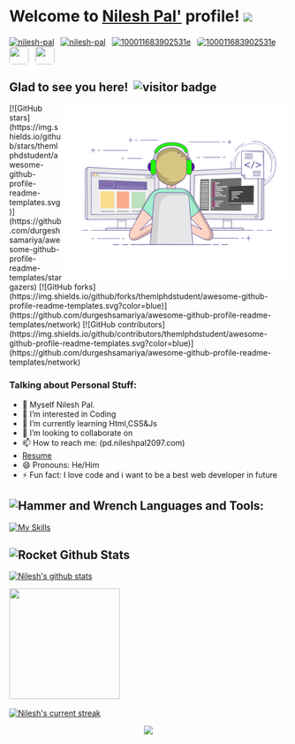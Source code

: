 
# Welcome to [Nilesh Pal'](https://www.technonilesh.online/?m=1) profile! <a href="[(https://www.technonilesh.online/?m=1)"><img src="https://media.giphy.com/media/hvRJCLFzcasrR4ia7z/giphy.gif"  width="25px"></a>

<a href="https://www.linkedin.com/in/nilesh-pal-0316071aa?utm_source=share&utm_campaign=share_via&utm_content=profile&utm_medium=android_app" target="_blank"><img align="center" src="https://raw.githubusercontent.com/rahuldkjain/github-profile-readme-generator/master/src/images/icons/Social/linked-in-alt.svg" alt="nilesh-pal" height="30" width="40" /></a>
&nbsp;
<a href="https://www.instagram.com/_sid_is_here_rs_?igsh=eXh6MmtuajVqODBw" target="_blank"><img align="center" src="https://raw.githubusercontent.com/rahuldkjain/github-profile-readme-generator/master/src/images/icons/Social/instagram.svg" alt="nilesh-pal" height="30" width="40" /></a>
&nbsp;
<a href="https://www.facebook.com/siddharth.paul.773" target="_blank"><img align="center" src="https://raw.githubusercontent.com/rahuldkjain/github-profile-readme-generator/master/src/images/icons/Social/facebook.svg" alt="100011683902531e" height="30" width="40" /></a>
&nbsp;
<a href="https://www.quora.com/profile/Nilesh-1232?ch=10&oid=1162788057&share=bfed29f7&srid=u82c0T&target_type=user"> 
<img align="center" src="https://qph.cf2.quoracdn.net/main-qimg-4d340b8b704ccfc33ac16dd261b6c121-lq" alt="100011683902531e" height="32" width="35" style="border-radius:5px"/></a>
&nbsp;
<a href="https://pin.it/4PRaWU628"> 
<img align="center" src="https://i.pinimg.com/564x/6e/ad/91/6ead912ceb43c93b8e189d1eb802845f.jpg" height="32" width="35" style="border-radius:5px"/></a>
&nbsp;
<a href="https://www.technonilesh.online/"> 
<img align="center" src="https://i.pinimg.com/564x/3a/05/7f/3a057fa323da56a49ca5e2c78463de26.jpg" height="32" width="35" style="border-radius:5px"/></a>



## Glad to see you here! &nbsp;![visitor badge](https://visitor-badge.lithub.cc/badge?page_id=Nilesh123-pal.Nilesh123-pal&left_color=blue&right_color=green&left_text=Hello%20Visitors)
<img align="right" alt="GIF" src="https://github.com/AswinBarath/AswinBarath/blob/master/coding.gif?raw=true" width="408" height="318">
    [![GitHub stars](https://img.shields.io/github/stars/themlphdstudent/awesome-github-profile-readme-templates.svg)](https://github.com/durgeshsamariya/awesome-github-profile-readme-templates/stargazers)
[![GitHub forks](https://img.shields.io/github/forks/themlphdstudent/awesome-github-profile-readme-templates.svg?color=blue)](https://github.com/durgeshsamariya/awesome-github-profile-readme-templates/network)
[![GitHub contributors](https://img.shields.io/github/contributors/themlphdstudent/awesome-github-profile-readme-templates.svg?color=blue)](https://github.com/durgeshsamariya/awesome-github-profile-readme-templates/network)



### Talking about Personal Stuff:

 
- 👋 Myself Nilesh Pal.
- 👀 I’m interested in Coding
- 🌱 I’m currently learning Html,CSS&Js
- 💞️ I’m looking to collaborate on 
- 📫 How to reach me: (pd.nileshpal2097.com)
- [Resume](https://drive.google.com/file/d/1PvxVur2jSAJjv8eEtsWhEFdsUVe0A5Mm/view?usp=drive_link)
- 😄 Pronouns: He/Him
- ⚡ Fun fact: I love code and i want to be a best web developer in future


## <img src="https://raw.githubusercontent.com/Tarikul-Islam-Anik/Animated-Fluent-Emojis/master/Emojis/Objects/Hammer%20and%20Wrench.png" alt="Hammer and Wrench" width="30" height="30" /> **Languages and Tools:**  
[![My Skills](https://skillicons.dev/icons?i=html,css,tailwind,js,md,git,github,vscode,=13)](#)

## <img src="https://raw.githubusercontent.com/Tarikul-Islam-Anik/Animated-Fluent-Emojis/master/Emojis/Travel%20and%20places/Rocket.png" alt="Rocket" width="30" height="30" /> Github Stats 

 [![Nilesh's github stats](https://bad-apple-github-readme.vercel.app/api?username=Nilesh123-pal&show_icons=true&count_private=true&line_height=20&icon_color=00b3ff&theme=blue-green&title_color=00b3ff)](#)
 
<div>
<a href="https://www.technonilesh.online/"> 
<img src="https://i.pinimg.com/originals/c6/eb/ff/c6ebfff49a0603c04909f724798ca666.png" height="200" width="200"/>
</a></div>

[![Nilesh's current streak](https://streak-stats.demolab.com/?user=Nilesh123-pal&count_private=true&theme=blue-green&title_color=00b3ff)](#)



<p align="center">
     <img src="https://capsule-render.vercel.app/api?type=waving&color=gradient&height=100&section=footer">
</p>



<!---

Nilesh123-pal/Nilesh123-pal is a ✨ special ✨ repository because its `README.md` (this file) appears on your GitHub profile.
You can click the Preview link to take a look at your changes.
--->
